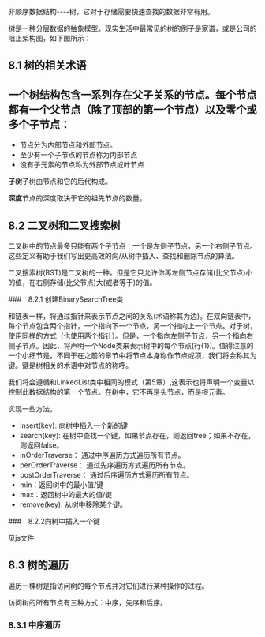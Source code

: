 非顺序数据结构----树，它对于存储需要快速查找的数据非常有用。

树是一种分层数据的抽象模型。现实生活中最常见的树的例子是家谱，或是公司的阻止架构图，如下图所示：

## 8.1 树的相关术语

一个树结构包含一系列存在父子关系的节点。每个节点都有一个父节点（除了顶部的第一个节点）以及零个或多个子节点：
- 
- 节点分为内部节点和外部节点。
- 至少有一个子节点的节点称为内部节点
- 没有子元素的节点称为外部节点或叶节点

**子树**子树由节点和它的后代构成。

**深度**节点的深度取决于它的祖先节点的数量。

## 8.2 二叉树和二叉搜索树

二叉树中的节点最多只能有两个子节点：一个是左侧子节点，另一个右侧子节点。这些定义有助于我们写出更高效的向/从树中插入、查找和删除节点的算法。

二叉搜索树(BST)是二叉树的一种，但是它只允许你再左侧节点存储(比父节点)小的值，在右侧存储(比父节点)大(或者等于)的值。

###　8.2.1 创建BinarySearchTree类

和链表一样，将通过指针来表示节点之间的关系(术语称其为边)。在双向链表中，每个节点包含两个指针，一个指向下一个节点，另一个指向上一个节点。对于树，使用同样的方式（也使用两个指针）。但是，一个指向左侧子节点，另一个指向右侧子节点。因此，将声明一个Node类来表示树中的每个节点(行{1})。值得注意的一个小细节是，不同于在之前的章节中将节点本身称作节点或项，我们将会称其为键。键是树相关的术语中对节点的称呼。

我们将会遵循和LinkedList类中相同的模式（第5章）,这表示也将声明一个变量以控制此数据结构的第一个节点。在树中，它不再是头节点，而是根元素。

实现一些方法。

- insert(key): 向树中插入一个新的键
- search(key): 在树中查找一个键，如果节点存在，则返回tree；如果不存在，则返回false。
- inOrderTraverse： 通过中序遍历方式遍历所有节点。
- perOrderTraverse： 通过先序遍历方式遍历所有节点。
- postOrderTraverse： 通过后序遍历方式遍历所有节点。
- min：返回树中的最小值/键
- max：返回树中的最大的值/键
- remove(key): 从树中移除某个键。


###　8.2.2向树中插入一个键
 
见js文件

## 8.3 树的遍历

遍历一棵树是指访问树的每个节点并对它们进行某种操作的过程。

访问树的所有节点有三种方式：中序，先序和后序。

### 8.3.1 中序遍历




